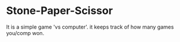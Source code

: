 # Stone-Paper-Scissor

It is a simple game 'vs computer'.
it keeps track of how many games you/comp won.
